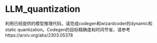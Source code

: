 # LLM_quantization
利用已经提供的模型推理代码，请完成codegen和wizardcoder的dynamic和static quantization。Codegen的目标精确度和时间节省，请参考https://arxiv.org/abs/2303.05378